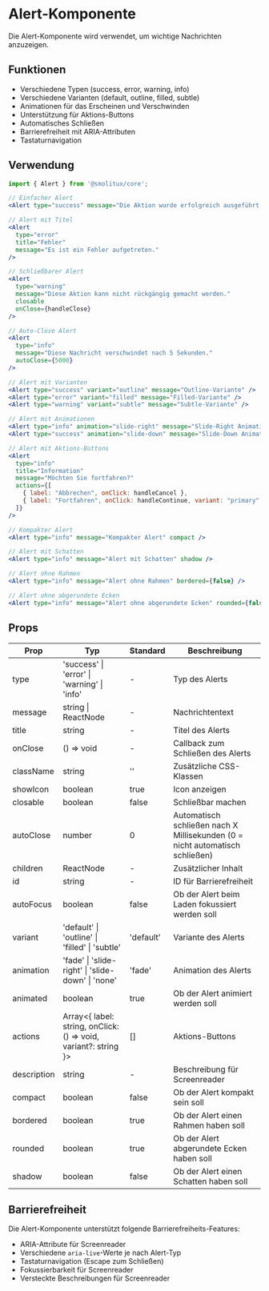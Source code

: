 # Alert-Komponente

Die Alert-Komponente wird verwendet, um wichtige Nachrichten anzuzeigen.

## Funktionen

- Verschiedene Typen (success, error, warning, info)
- Verschiedene Varianten (default, outline, filled, subtle)
- Animationen für das Erscheinen und Verschwinden
- Unterstützung für Aktions-Buttons
- Automatisches Schließen
- Barrierefreiheit mit ARIA-Attributen
- Tastaturnavigation

## Verwendung

```jsx
import { Alert } from '@smolitux/core';

// Einfacher Alert
<Alert type="success" message="Die Aktion wurde erfolgreich ausgeführt." />

// Alert mit Titel
<Alert
  type="error"
  title="Fehler"
  message="Es ist ein Fehler aufgetreten."
/>

// Schließbarer Alert
<Alert
  type="warning"
  message="Diese Aktion kann nicht rückgängig gemacht werden."
  closable
  onClose={handleClose}
/>

// Auto-Close Alert
<Alert
  type="info"
  message="Diese Nachricht verschwindet nach 5 Sekunden."
  autoClose={5000}
/>

// Alert mit Varianten
<Alert type="success" variant="outline" message="Outline-Variante" />
<Alert type="error" variant="filled" message="Filled-Variante" />
<Alert type="warning" variant="subtle" message="Subtle-Variante" />

// Alert mit Animationen
<Alert type="info" animation="slide-right" message="Slide-Right Animation" />
<Alert type="success" animation="slide-down" message="Slide-Down Animation" />

// Alert mit Aktions-Buttons
<Alert
  type="info"
  title="Information"
  message="Möchten Sie fortfahren?"
  actions={[
    { label: "Abbrechen", onClick: handleCancel },
    { label: "Fortfahren", onClick: handleContinue, variant: "primary" }
  ]}
/>

// Kompakter Alert
<Alert type="info" message="Kompakter Alert" compact />

// Alert mit Schatten
<Alert type="info" message="Alert mit Schatten" shadow />

// Alert ohne Rahmen
<Alert type="info" message="Alert ohne Rahmen" bordered={false} />

// Alert ohne abgerundete Ecken
<Alert type="info" message="Alert ohne abgerundete Ecken" rounded={false} />
```

## Props

| Prop        | Typ                                                             | Standard  | Beschreibung                                                                 |
| ----------- | --------------------------------------------------------------- | --------- | ---------------------------------------------------------------------------- |
| type        | 'success' \| 'error' \| 'warning' \| 'info'                     | -         | Typ des Alerts                                                               |
| message     | string \| ReactNode                                             | -         | Nachrichtentext                                                              |
| title       | string                                                          | -         | Titel des Alerts                                                             |
| onClose     | () => void                                                      | -         | Callback zum Schließen des Alerts                                            |
| className   | string                                                          | ''        | Zusätzliche CSS-Klassen                                                      |
| showIcon    | boolean                                                         | true      | Icon anzeigen                                                                |
| closable    | boolean                                                         | false     | Schließbar machen                                                            |
| autoClose   | number                                                          | 0         | Automatisch schließen nach X Millisekunden (0 = nicht automatisch schließen) |
| children    | ReactNode                                                       | -         | Zusätzlicher Inhalt                                                          |
| id          | string                                                          | -         | ID für Barrierefreiheit                                                      |
| autoFocus   | boolean                                                         | false     | Ob der Alert beim Laden fokussiert werden soll                               |
| variant     | 'default' \| 'outline' \| 'filled' \| 'subtle'                  | 'default' | Variante des Alerts                                                          |
| animation   | 'fade' \| 'slide-right' \| 'slide-down' \| 'none'               | 'fade'    | Animation des Alerts                                                         |
| animated    | boolean                                                         | true      | Ob der Alert animiert werden soll                                            |
| actions     | Array<{ label: string, onClick: () => void, variant?: string }> | []        | Aktions-Buttons                                                              |
| description | string                                                          | -         | Beschreibung für Screenreader                                                |
| compact     | boolean                                                         | false     | Ob der Alert kompakt sein soll                                               |
| bordered    | boolean                                                         | true      | Ob der Alert einen Rahmen haben soll                                         |
| rounded     | boolean                                                         | true      | Ob der Alert abgerundete Ecken haben soll                                    |
| shadow      | boolean                                                         | false     | Ob der Alert einen Schatten haben soll                                       |

## Barrierefreiheit

Die Alert-Komponente unterstützt folgende Barrierefreiheits-Features:

- ARIA-Attribute für Screenreader
- Verschiedene `aria-live`-Werte je nach Alert-Typ
- Tastaturnavigation (Escape zum Schließen)
- Fokussierbarkeit für Screenreader
- Versteckte Beschreibungen für Screenreader
